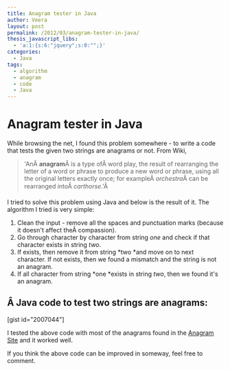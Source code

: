 ```yaml
---
title: Anagram tester in Java
author: Veera
layout: post
permalink: /2012/03/anagram-tester-in-java/
thesis_javascript_libs:
  - 'a:1:{s:6:"jquery";s:0:"";}'
categories:
  - Java
tags:
  - algorithm
  - anagram
  - code
  - Java
---
```

# Anagram tester in Java

While browsing the net, I found this problem somewhere - to write a code that tests the given two strings are anagrams or not. From Wiki,

> 'AnÂ **anagram**Â is a type ofÂ word play, the result of rearranging the letter of a word or phrase to produce a new word or phrase, using all the original letters exactly once; for exampleÂ *orchestra*Â can be rearranged intoÂ *carthorse*.'Â

I tried to solve this problem using Java and below is the result of it. The algorithm I tried is very simple:

1.  Clean the input - remove all the spaces and punctuation marks (because it doesn't affect theÂ compassion).
2.  Go through character by character from string *one* and check if that character exists in string *two*.
3.  If exists, then remove it from string *two *and move on to next character. If not exists, then we found a mismatch and the string is not an anagram.
4.  If all character from string *one *exists in string *two*, then we found it's an anagram.

## Â Java code to test two strings are anagrams:

[gist id="2007044"]

I tested the above code with most of the anagrams found in the [Anagram Site][1] and it worked well.

 [1]: http://www.anagramsite.com/ "Anagram site"

If you think the above code can be improved in someway, feel free to comment.